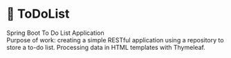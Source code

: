 # 📝 ToDoList</br>
Spring Boot To Do List Application</br>
Purpose of work: creating a simple RESTful application using a repository to store a to-do list. Processing data in HTML templates with Thymeleaf.
